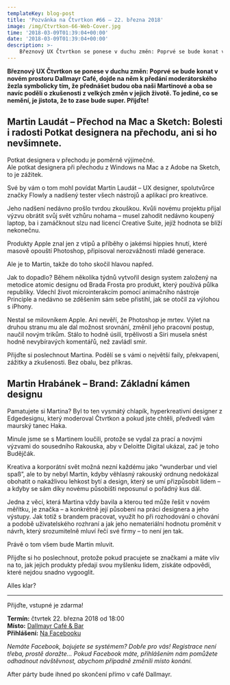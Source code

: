 ```yaml
---
templateKey: blog-post
title: 'Pozvánka na Čtvrtkon #66 – 22. března 2018'
image: /img/Ctvrtkon-66-Web-Cover.jpg
time: '2018-03-09T01:39:04+00:00'
date: '2018-03-09T01:39:04+00:00'
description: >-
    Březnový UX Čtvrtkon se ponese v duchu změn: Poprvé se bude konat v novém prostoru Dallmayr Café, dojde na něm k předání moderátorského žezla symbolicky tím, že přednášet budou oba naši...
---
```

**Březnový UX Čtvrtkon se ponese v duchu změn: Poprvé se bude konat v novém prostoru Dallmayr Café, dojde na něm k předání moderátorského žezla symbolicky tím, že přednášet budou oba naši Martinové a oba se navíc podělí o zkušenosti z velkých změn v jejich životě. To jediné, co se nemění, je jistota, že to zase bude super. Přijďte!**

## Martin Laudát – Přechod na Mac a Sketch: Bolesti i radosti Potkat designera na přechodu, ani si ho nevšimnete.  
Potkat designera v přechodu je poměrně výjimečné.  
Ale potkat designera při přechodu z Windows na Mac a z Adobe na Sketch, to je zážitek.

Své by vám o tom mohl povídat Martin Laudát – UX designer, spolutvůrce značky Flowly a nadšený tester všech nástrojů a aplikací pro kreativce.

Jeho nadšení nedávno prošlo tvrdou zkouškou. Kvůli novému projektu přijal výzvu obrátit svůj svět vzhůru nohama – musel zahodit nedávno koupený laptop, ba i zamáčknout slzu nad licencí Creative Suite, jejíž hodnota se blíží nekonečnu.

Produkty Apple znal jen z vtipů a příběhy o jakémsi hippies hnutí, které masově opouští Photoshop, připisoval nerozvážnosti mladé generace.

Ale je to Martin, takže do toho skočil hlavou napřed.

Jak to dopadlo? Během několika týdnů vytvořil design system založený na metodice atomic designu od Brada Frosta pro produkt, který používá půlka republiky. Vdechl život microinterakcím pomocí animačního nástroje Principle a nedávno se zděšením sám sebe přistihl, jak se otočil za výlohou s iPhony.

Nestal se milovníkem Apple. Ani nevěří, že Photoshop je mrtev. Výlet na druhou stranu mu ale dal možnost srovnání, změnil jeho pracovní postup, naučil novým trikům. Stálo to hodně úsilí, trpělivosti a Siri musela snést hodně nevybíravých komentářů, než zavládl smír.

Přijďte si poslechnout Martina. Podělí se s vámi o největší faily, překvapení, zážitky a zkušenosti. Bez obalu, bez příkras.

## Martin Hrabánek – Brand: Základní kámen designu
Pamatujete si Martina? Byl to ten vysmátý chlapík, hyperkreativní designer z Edgedesignu, který moderoval Čtvrtkon a pokud jste chtěli, předvedl vám maurský tanec Haka.

Minule jsme se s Martinem loučili, protože se vydal za prací a novými výzvami do sousedního Rakouska, aby v Deloitte Digital ukázal, zač je toho Budějčák.

Kreativa a korporátní svět možná nezní každému jako “wunderbar und viel spaß”, ale to by nebyl Martin, kdyby věhlasný rakouský ordnung nedokázal obohatit o nakažlivou lehkost bytí a design, který se umí přizpůsobit lidem – a kdyby se sám díky novému působišti neposunul o pořádný kus dál.

Jedna z věcí, která Martina vždy bavila a kterou ted může řešit v novém měřítku, je značka – a konkrétně její působení na práci designera a jeho výstupy. Jak totiž s brandem pracovat, využít ho při rozhodování o chování a podobě uživatelského rozhraní a jak jeho nemateriální hodnotu proměnit v návrh, který srozumitelně mluví řečí své firmy – to není jen tak.

Právě o tom všem bude Martin mluvit.

Přijďte si ho poslechnout, protože pokud pracujete se značkami a máte vliv na to, jak jejich produkty předají svou myšlenku lidem, získáte odpovědi, které nejdou snadno vygooglit.

Alles klar?

---

Přijďte, vstupné je zdarma!

**Termín:** čtvrtek 22. března 2018 od 18:00  
**Místo:** [Dallmayr Café & Bar](https://www.facebook.com/Dallmayr-caf%C3%A9-bar-702887763246547/)  
**Přihlášení:** [Na Facebooku](https://www.facebook.com/events/158640731464851/)

_Nemáte Facebook, bojujete se systémem? Dobře pro vás! Registrace není třeba, prostě doražte… Pokud Facebook máte, přihlášením nám pomůžete odhadnout návštěvnost, abychom případně změnili místo konání._

After párty bude ihned po skončení přímo v café Dallmayr.